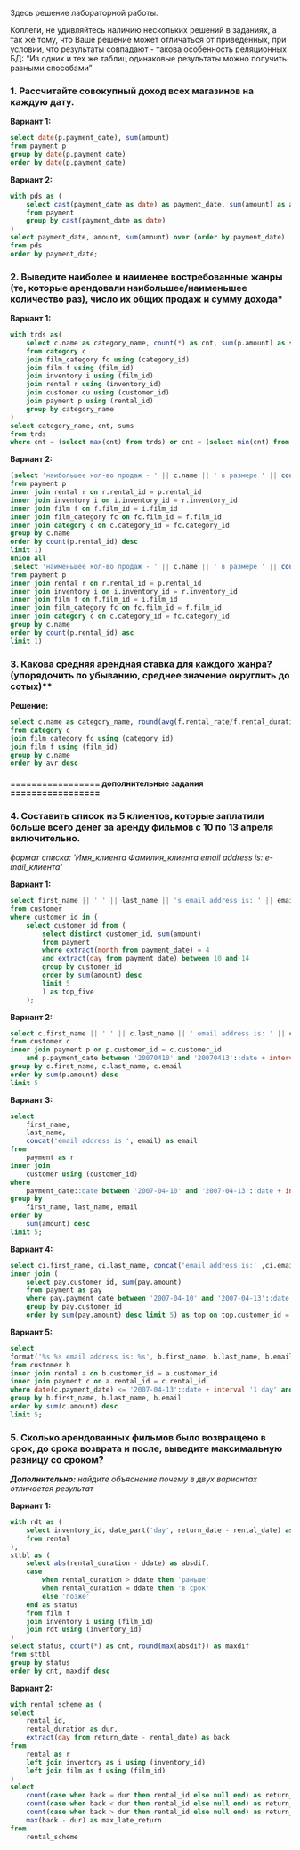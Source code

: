 Здесь решение лабораторной работы. 

Коллеги, не удивляйтесь наличию нескольких решений в заданиях, а так же тому, что Ваше решение может отличаться от приведенных, 
при условии, что результаты совпадают - такова особенность реляционных БД: “Из одних и тех же таблиц одинаковые результаты можно
 получить разными способами”

### 1. Рассчитайте совокупный доход всех магазинов на каждую дату.

**Вариант 1:**
```sql
select date(p.payment_date), sum(amount)
from payment p
group by date(p.payment_date)
order by date(p.payment_date)
```
**Вариант 2:**
```sql
with pds as (
    select cast(payment_date as date) as payment_date, sum(amount) as amount
    from payment
    group by cast(payment_date as date)
)
select payment_date, amount, sum(amount) over (order by payment_date)
from pds
order by payment_date;
```

### 2. Выведите наиболее и наименее востребованные жанры (те, которые арендовали наибольшее/наименьшее количество раз), число их общих продаж и сумму дохода*

**Вариант 1:**
```sql
with trds as(
    select c.name as category_name, count(*) as cnt, sum(p.amount) as sums
    from category c
    join film_category fc using (category_id)
    join film f using (film_id)
    join inventory i using (film_id)
    join rental r using (inventory_id)
    join customer cu using (customer_id)
    join payment p using (rental_id)
    group by category_name
)
select category_name, cnt, sums
from trds 
where cnt = (select max(cnt) from trds) or cnt = (select min(cnt) from trds)
```
**Вариант 2:**
```sql
(select 'наибольшее кол-во продаж - ' || c.name || ' в размере ' || count(p.rental_id) || ' на сумму ' || sum(p.amount)
from payment p
inner join rental r on r.rental_id = p.rental_id
inner join inventory i on i.inventory_id = r.inventory_id
inner join film f on f.film_id = i.film_id
inner join film_category fc on fc.film_id = f.film_id
inner join category c on c.category_id = fc.category_id
group by c.name
order by count(p.rental_id) desc
limit 1)
union all
(select 'наименьшее кол-во продаж - ' || c.name || ' в размере ' || count(p.rental_id) || ' на сумму ' || sum(p.amount)
from payment p
inner join rental r on r.rental_id = p.rental_id
inner join inventory i on i.inventory_id = r.inventory_id
inner join film f on f.film_id = i.film_id
inner join film_category fc on fc.film_id = f.film_id
inner join category c on c.category_id = fc.category_id
group by c.name
order by count(p.rental_id) asc
limit 1)
```

### 3. Какова средняя арендная ставка для каждого жанра? (упорядочить по убыванию, среднее значение округлить до сотых)**

**Решение:**
```sql
select c.name as category_name, round(avg(f.rental_rate/f.rental_duration), 2) as avr
from category c
join film_category fc using (category_id)
join film f using (film_id)
group by c.name
order by avr desc
```

#### ================= дополнительные задания =================

### 4. Cоставить список из 5 клиентов, которые заплатили больше всего денег за аренду фильмов с 10 по 13 апреля включительно.
*формат списка: 'Имя_клиента Фамилия_клиента email address is: e-mail_клиента'*

**Вариант 1:**
```sql
select first_name || ' ' || last_name || 's email address is: ' || email as name_and_email
from customer
where customer_id in (
	select customer_id from (
		select distinct customer_id, sum(amount)
		from payment
		where extract(month from payment_date) = 4
		and extract(day from payment_date) between 10 and 14
		group by customer_id
		order by sum(amount) desc
		limit 5
		) as top_five
	);
```
**Вариант 2:**
```sql
select c.first_name || ' ' || c.last_name || ' email address is: ' || c.email as clients_list
from customer c
inner join payment p on p.customer_id = c.customer_id 
    and p.payment_date between '20070410' and '20070413'::date + interval '1 day'
group by c.first_name, c.last_name, c.email
order by sum(p.amount) desc
limit 5
```
**Вариант 3:**
```sql
select
	first_name,
	last_name,
	concat('email address is ', email) as email
from
	payment as r
inner join 
    customer using (customer_id)
where 
    payment_date::date between '2007-04-10' and '2007-04-13'::date + interval '1 day'
group by 
    first_name, last_name, email
order by 
    sum(amount) desc
limit 5;
```
**Вариант 4:**
```sql
select ci.first_name, ci.last_name, concat('email address is:' ,ci.email) from customer as ci
inner join (
    select pay.customer_id, sum(pay.amount) 
    from payment as pay
    where pay.payment_date between '2007-04-10' and '2007-04-13'::date + interval '1 day'
    group by pay.customer_id
    order by sum(pay.amount) desc limit 5) as top on top.customer_id = ci.customer_id;
```
**Вариант 5:**
```sql
select
format('%s %s email address is: %s', b.first_name, b.last_name, b.email) as "Список клиентов"
from customer b
inner join rental a on b.customer_id = a.customer_id
inner join payment c on a.rental_id = c.rental_id
where date(c.payment_date) <= '2007-04-13'::date + interval '1 day' and date(c.payment_date) >= '2007-04-10'
group by b.first_name, b.last_name, b.email
order by sum(c.amount) desc
limit 5;
```

### 5. Сколько арендованных фильмов было возвращено в срок, до срока возврата и после, выведите максимальную разницу со сроком?
***Дополнительно:** найдите объяснение почему в двух вариантах отличается результат*

**Вариант 1:**
```sql
with rdt as (
    select inventory_id, date_part('day', return_date - rental_date) as ddate
    from rental
),
sttbl as (
    select abs(rental_duration - ddate) as absdif,
    case 
        when rental_duration > ddate then 'раньше'
        when rental_duration = ddate then 'в срок'
        else 'позже'
    end as status
    from film f
    join inventory i using (film_id)
    join rdt using (inventory_id)
)
select status, count(*) as cnt, round(max(absdif)) as maxdif
from sttbl
group by status
order by cnt, maxdif desc
```
**Вариант 2:**
```sql
with rental_scheme as (
select
	rental_id,
	rental_duration as dur,
	extract(day from return_date - rental_date) as back
from
	rental as r
	left join inventory as i using (inventory_id)
	left join film as f using (film_id)
)
select
	count(case when back = dur then rental_id else null end) as return_in_line,
	count(case when back < dur then rental_id else null end) as return_before_line,
	count(case when back > dur then rental_id else null end) as return_after_line,
	max(back - dur) as max_late_return
from
	rental_scheme
```
